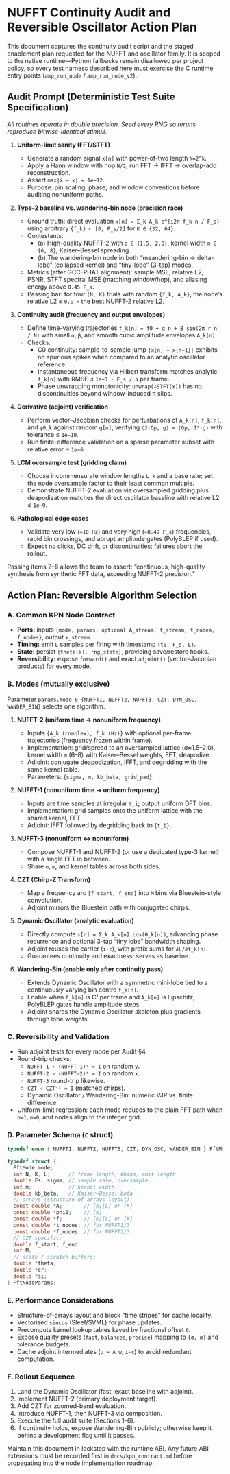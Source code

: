 # NUFFT Continuity Audit and Reversible Oscillator Action Plan

This document captures the continuity audit script and the staged enablement plan requested for the NUFFT and oscillator family. It is scoped to the native runtime—Python fallbacks remain disallowed per project policy, so every test harness described here must exercise the C runtime entry points (`amp_run_node` / `amp_run_node_v2`).

## Audit Prompt (Deterministic Test Suite Specification)

_All routines operate in double precision. Seed every RNG so reruns reproduce bitwise-identical stimuli._

1. **Uniform-limit sanity (FFT/STFT)**
   - Generate a random signal `x[n]` with power-of-two length `N=2^k`.
   - Apply a Hann window with hop `N/2`, run FFT → IFFT → overlap-add reconstruction.
   - Assert `max|x̂ − x| ≤ 1e−12`.
   - Purpose: pin scaling, phase, and window conventions before auditing nonuniform paths.

2. **Type-2 baseline vs. wandering-bin node (precision race)**
   - Ground truth: direct evaluation `x[n] = Σ_k A_k e^{i2π f_k n / F_s}` using arbitrary `{f_k} ⊂ [0, F_s/2]` for `K ∈ {32, 64}`.
   - Contestants:
     - (a) High-quality NUFFT-2 with `σ ∈ {1.5, 2.0}`, kernel width `m ∈ {6, 8}`, Kaiser–Bessel spreading.
     - (b) The wandering-bin node in both “meandering-bin → delta-lobe” (collapsed kernel) and “tiny-lobe” (3-tap) modes.
   - Metrics (after GCC-PHAT alignment): sample MSE, relative L2, PSNR, STFT spectral MSE (matching window/hop), and aliasing energy above `0.45 F_s`.
   - Passing bar: for four `(N, K)` trials with random `{f_k, A_k}`, the node’s relative L2 ≤ `0.9 ×` the best NUFFT-2 relative L2.

3. **Continuity audit (frequency and output envelopes)**
   - Define time-varying trajectories `f_k[n] = f0 + α n + β sin(2π r n / N)` with small `α`, `β`, and smooth cubic amplitude envelopes `A_k[n]`.
   - Checks:
     - C0 continuity: sample-to-sample jump `|x[n] − x[n−1]|` exhibits no spurious spikes when compared to an analytic oscillator reference.
     - Instantaneous frequency via Hilbert transform matches analytic `f_k[n]` with RMSE ≤ `1e−3 · F_s / N` per frame.
     - Phase unwrapping monotonicity: `unwrap(∠STFT(x))` has no discontinuities beyond window-induced π slips.

4. **Derivative (adjoint) verification**
   - Perform vector–Jacobian checks for perturbations of `A_k[n]`, `f_k[n]`, and `φ0_k` against random `g[n]`, verifying `⟨J·δp, g⟩ ≈ ⟨δp, Jᵗ·g⟩` with tolerance ≤ `1e−10`.
   - Run finite-difference validation on a sparse parameter subset with relative error ≤ `1e−6`.

5. **LCM oversample test (gridding claim)**
   - Choose incommensurate window lengths `L_k` and a base rate; set the node oversample factor to their least common multiple.
   - Demonstrate NUFFT-2 evaluation via oversampled gridding plus deapodization matches the direct oscillator baseline with relative L2 ≤ `1e−9`.

6. **Pathological edge cases**
   - Validate very low (`≈10 Hz`) and very high (`≈0.49 F_s`) frequencies, rapid bin crossings, and abrupt amplitude gates (PolyBLEP if used).
   - Expect no clicks, DC drift, or discontinuities; failures abort the rollout.

Passing items 2–6 allows the team to assert: “continuous, high-quality synthesis from synthetic FFT data, exceeding NUFFT-2 precision.”

## Action Plan: Reversible Algorithm Selection

### A. Common KPN Node Contract
- **Ports:** inputs `{mode, params, optional A_stream, f_stream, t_nodes, f_nodes}`, output `x_stream`.
- **Timing:** emit `L` samples per firing with timestamp `(t0, F_s, L)`.
- **State:** persist `{theta[k], rng_state}`, providing save/restore hooks.
- **Reversibility:** expose `forward()` and exact `adjoint()` (vector–Jacobian products) for every mode.

### B. Modes (mutually exclusive)
Parameter `params.mode ∈ {NUFFT1, NUFFT2, NUFFT3, CZT, DYN_OSC, WANDER_BIN}` selects one algorithm.

1. **NUFFT-2 (uniform time → nonuniform frequency)**
   - Inputs `{A_k (complex), f_k (Hz)}` with optional per-frame trajectories (frequency frozen within frame).
   - Implementation: grid/spread to an oversampled lattice (σ≈1.5–2.0), kernel width `m` (6–8) with Kaiser–Bessel weights, FFT, deapodize.
   - Adjoint: conjugate deapodization, IFFT, and degridding with the same kernel table.
   - Parameters: `{sigma, m, kb_beta, grid_pad}`.

2. **NUFFT-1 (nonuniform time → uniform frequency)**
   - Inputs are time samples at irregular `t_i`; output uniform DFT bins.
   - Implementation: grid samples onto the uniform lattice with the shared kernel, FFT.
   - Adjoint: IFFT followed by degridding back to `{t_i}`.

3. **NUFFT-3 (nonuniform ↔ nonuniform)**
   - Compose NUFFT-1 and NUFFT-2 (or use a dedicated type-3 kernel) with a single FFT in between.
   - Share `σ`, `m`, and kernel tables across both sides.

4. **CZT (Chirp-Z Transform)**
   - Map a frequency arc `[f_start, f_end]` into `M` bins via Bluestein-style convolution.
   - Adjoint mirrors the Bluestein path with conjugated chirps.

5. **Dynamic Oscillator (analytic evaluation)**
   - Directly compute `x[n] = Σ_k A_k[n] cos(θ_k[n])`, advancing phase recurrence and optional 3-tap “tiny lobe” bandwidth shaping.
   - Adjoint reuses the carrier (`i·c`), with prefix sums for `∂L/∂f_k[n]`.
   - Guarantees continuity and exactness; serves as baseline.

6. **Wandering-Bin (enable only after continuity pass)**
   - Extends Dynamic Oscillator with a symmetric mini-lobe tied to a continuously varying bin centre `f_k[n]`.
   - Enable when `f_k[n]` is C¹ per frame and `A_k[n]` is Lipschitz; PolyBLEP gates handle amplitude steps.
   - Adjoint shares the Dynamic Oscillator skeleton plus gradients through lobe weights.

### C. Reversibility and Validation
- Run adjoint tests for every mode per Audit §4.
- Round-trip checks:
  - `NUFFT-1 ∘ (NUFFT-1)ᵗ ≈ I` on random `y`.
  - `NUFFT-2 ∘ (NUFFT-2)ᵗ ≈ I` on random `x`.
  - `NUFFT-3` round-trip likewise.
  - `CZT ∘ CZT⁻¹ ≈ I` (matched chirps).
  - Dynamic Oscillator / Wandering-Bin: numeric VJP vs. finite difference.
- Uniform-limit regression: each mode reduces to the plain FFT path when `σ=1`, `m=0`, and nodes align to the integer grid.

### D. Parameter Schema (`C` struct)
```c
typedef enum { NUFFT1, NUFFT2, NUFFT3, CZT, DYN_OSC, WANDER_BIN } FftMode;

typedef struct {
  FftMode mode;
  int N, K, L;      // frame length, #bins, emit length
  double Fs, sigma; // sample rate, oversample
  int m;            // kernel width
  double kb_beta;   // Kaiser–Bessel beta
  // arrays (structure of arrays layout):
  const double *A;       // [K][L] or [K]
  const double *phi0;    // [K]
  const double *f;       // [K][L] or [K]
  const double *t_nodes; // for NUFFT1/3
  const double *f_nodes; // for NUFFT2/3
  // CZT specific:
  double f_start, f_end;
  int M;
  // state / scratch buffers:
  double *theta;
  double *cr;
  double *si;
} FftNodeParams;
```

### E. Performance Considerations
- Structure-of-arrays layout and block “time stripes” for cache locality.
- Vectorised `sincos` (Sleef/SVML) for phase updates.
- Precompute kernel lookup tables keyed by fractional offset `δ`.
- Expose quality presets (`fast`, `balanced`, `precise`) mapping to `{σ, m}` and tolerance budgets.
- Cache adjoint intermediates (`u = A w`, `i·c`) to avoid redundant computation.

### F. Rollout Sequence
1. Land the Dynamic Oscillator (fast, exact baseline with adjoint).
2. Implement NUFFT-2 (primary deployment target).
3. Add CZT for zoomed-band evaluation.
4. Introduce NUFFT-1, then NUFFT-3 via composition.
5. Execute the full audit suite (Sections 1–6).
6. If continuity holds, expose Wandering-Bin publicly; otherwise keep it behind a development flag until it passes.

Maintain this document in lockstep with the runtime ABI. Any future ABI extensions must be recorded first in `docs/kpn_contract.md` before propagating into the node implementation roadmap.

